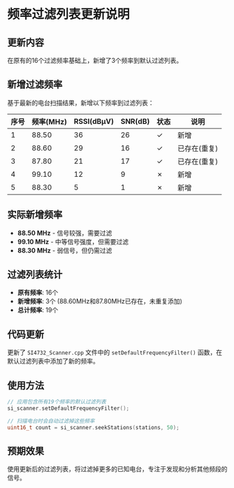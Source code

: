 # 频率过滤列表更新说明

## 更新内容
在原有的16个过滤频率基础上，新增了3个频率到默认过滤列表。

## 新增过滤频率
基于最新的电台扫描结果，新增以下频率到过滤列表：

| 序号 | 频率(MHz) | RSSI(dBµV) | SNR(dB) | 状态 | 说明 |
|------|-----------|------------|---------|------|------|
| 1    | 88.50     | 36         | 26      | ✓    | 新增 |
| 2    | 88.60     | 29         | 16      | ✓    | 已存在(重复) |
| 3    | 87.80     | 21         | 17      | ✓    | 已存在(重复) |
| 4    | 99.10     | 12         | 9       | ✗    | 新增 |
| 5    | 88.30     | 5          | 1       | ✗    | 新增 |

## 实际新增频率
- **88.50 MHz** - 信号较强，需要过滤
- **99.10 MHz** - 中等信号强度，但需要过滤
- **88.30 MHz** - 弱信号，但仍需过滤

## 过滤列表统计
- **原有频率**: 16个
- **新增频率**: 3个 (88.60MHz和87.80MHz已存在，未重复添加)
- **总计频率**: 19个

## 代码更新
更新了 `SI4732_Scanner.cpp` 文件中的 `setDefaultFrequencyFilter()` 函数，在默认过滤列表中添加了新的频率。

## 使用方法
```cpp
// 应用包含所有19个频率的默认过滤列表
si_scanner.setDefaultFrequencyFilter();

// 扫描电台时会自动过滤掉这些频率
uint16_t count = si_scanner.seekStations(stations, 50);
```

## 预期效果
使用更新后的过滤列表，将过滤掉更多的已知电台，专注于发现和分析其他频段的信号。
